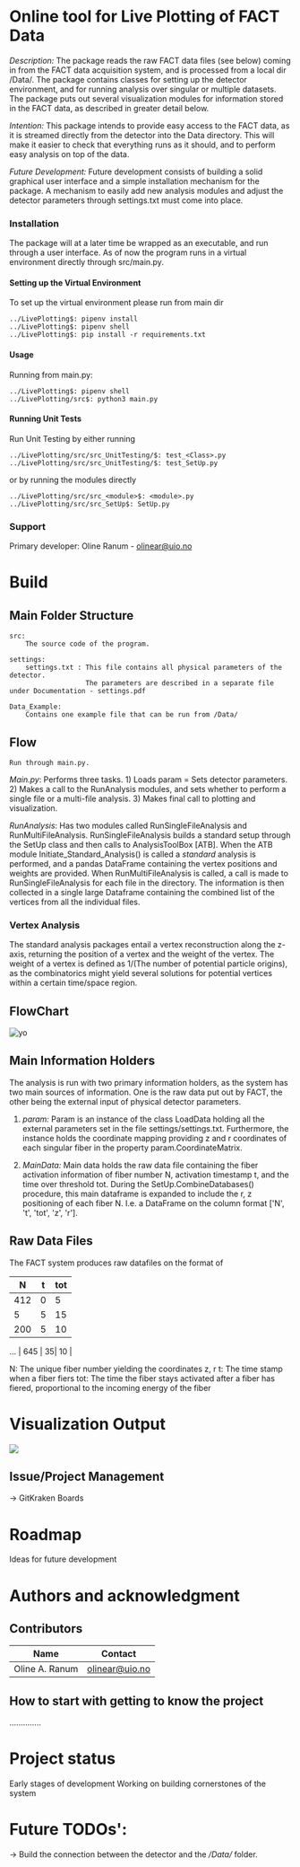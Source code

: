 # Online tool for Live Plotting of FACT Data

_Description:_ The package reads the raw FACT data files (see below) coming in from the FACT data acquisition system, and is processed from a local dir /Data/. The package contains classes for setting up the detector environment, and for running analysis over singular or multiple datasets. The package puts out several visualization modules for information stored in the FACT data, as described in greater detail below.

_Intention:_ This package intends to provide easy access to the FACT data, as it is streamed directly from the detector into the Data directory. This will make it easier to check that everything runs as it should, and to perform easy analysis on top of the data.

_Future Development:_ Future development consists of building a solid graphical user interface and a simple installation mechanism for the package. A mechanism to easily add new analysis modules and adjust the detector parameters through settings.txt must come into place.

### Installation

The package will at a later time be wrapped as an executable, and run through a user interface. 
As of now the program runs in a virtual environment directly through src/main.py.

#### Setting up the Virtual Environment
To set up the virtual environment please run from main dir

    ../LivePlotting$: pipenv install
    ../LivePlotting$: pipenv shell 
    ../LivePlotting$: pip install -r requirements.txt
  

#### Usage
Running from main.py:
    
    ../LivePlotting$: pipenv shell
    ../LivePlotting/src$: python3 main.py



#### Running Unit Tests
Run Unit Testing by either running 

    ../LivePlotting/src/src_UnitTesting/$: test_<Class>.py
    ../LivePlotting/src/src_UnitTesting/$: test_SetUp.py

or by running the modules directly

    ../LivePlotting/src/src_<module>$: <module>.py
    ../LivePlotting/src/src_SetUp$: SetUp.py


### Support 
Primary developer: Oline Ranum - olinear@uio.no

# Build

## Main Folder Structure
    
    src:        
        The source code of the program. 
        
    settings: 
        settings.txt : This file contains all physical parameters of the detector. 
                       The parameters are described in a separate file under Documentation - settings.pdf
        
    Data_Example:
        Contains one example file that can be run from /Data/
        


## Flow

    Run through main.py.

*Main.py*: Performs three tasks. 1) Loads param = Sets detector parameters. 2) Makes a call to the RunAnalysis modules, and sets whether to perform a single file or a multi-file analysis. 3) Makes final call to plotting and visualization.

*RunAnalysis*: Has two modules called RunSingleFileAnalysis and RunMultiFileAnalysis. RunSingleFileAnalysis builds a standard setup through the SetUp class and then calls to AnalysisToolBox [ATB]. When the ATB module Initiate_Standard_Analysis() is called a _standard_ analysis is performed, and a pandas DataFrame containing the vertex positions and weights are provided. When RunMultiFileAnalysis is called, a call is made to RunSingleFileAnalysis for each file in the directory. The information is then collected in a single large Dataframe containing the combined list of the vertices from all the individual files. 

### Vertex Analysis 
The standard analysis packages entail a vertex reconstruction along the z-axis, returning the position of a vertex and the weight of the vertex. 
The weight of a vertex is defined as 1/(The number of potential particle origins), as the combinatorics might yield several solutions for potential vertices within a certain time/space region. 

## FlowChart
![yo](Images/ProgramFlowChart.gif)

## Main Information Holders
The analysis is run with two primary information holders, as the system has two main sources of information. One is the raw data put out by FACT, the other being the external input of physical detector parameters. 


1. *param:* Param is an instance of the class LoadData holding all the external parameters set in the file settings/settings.txt. Furthermore, the instance holds the coordinate mapping providing z and r coordinates of each singular fiber in the property param.CoordinateMatrix. 
        
2. *MainData:* Main data holds the raw data file containing the fiber activation information of fiber number N, activation timestamp t, and the time over threshold tot. During the SetUp.CombineDatabases() procedure, this main dataframe is expanded to include the r, z positioning of each fiber N. I.e. a DataFrame on the column format ['N', 't', 'tot', 'z', 'r'].


## Raw Data Files
The FACT system produces raw datafiles on the format of

| **N**   | **t** | **tot** |
|-----|---|-----|
| 412 | 0 | 5   |
| 5   | 5 | 15  |
| 200 | 5 | 10  |
...
| 645 | 35| 10  |


N: The unique fiber number yielding the coordinates z, r
t: The time stamp when a fiber fiers 
tot: The time the fiber stays activated after a fiber has fiered, proportional to the incoming energy of the fiber

# Visualization Output
![](Images/test_gif.gif)


## Issue/Project Management
-> GitKraken Boards


# Roadmap
Ideas for future development

# Authors and acknowledgment

## Contributors 
| **Name**   | **Contact** |
|-----|---|
| Oline A. Ranum | olinear@uio.no | 
    
    
## How to start with getting to know the project 
..............

# Project status
Early stages of development 
Working on building cornerstones of the system 


# Future TODOs':
 -> Build the connection between the detector and the _/Data/_ folder. 
